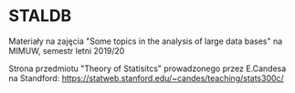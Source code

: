 # STALDB

Materiały na zajęcia "Some topics in the analysis of large data bases" na MIMUW, semestr letni 2019/20


Strona przedmiotu "Theory of Statisitcs" prowadzonego przez E.Candesa na Standford:
https://statweb.stanford.edu/~candes/teaching/stats300c/
